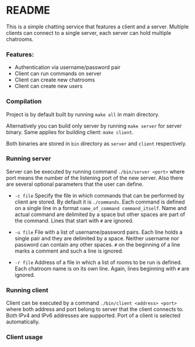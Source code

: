 # README #

This is a simple chatting service that features a client and a server. Multiple clients can connect to a single server, each server can hold multiple chatrooms. 

### Features: ###

- Authentication via username/password pair
- Client can run commands on server
- Client can create new chatrooms
- Client can create new users

### Compilation ###

Project is by default built by running `make all` in main directory.

Alternatively you can build only server by running `make server` for server binary. Same applies for building client: `make client`.

Both binaries are stored in `bin` directory as `server` and `client` respectively.

### Running server ###

Server can be executed by running command `./bin/server <port>` where port means the number of the listening port of the new server. Also there are several optional parameters that the user can define. 

- `-c file` Specify the file in which commands that can be performed by client are stored. By default it is `./commands`. Each command is defined on a single line in a format `name_of_command command_itself`. Name and actual command are delimited by a space but other spaces are part of the command. Lines that start with `#` are ignored.

- `-u file` File with a list of username/password pairs. Each line holds a single pair and they are delimited by a space. Neither username nor password can contain any other spaces. `#` on the beginning of a line marks a comment and such a line is ignored.

- `-r file` Address of a file in which a list of rooms to be run is defined. Each chatroom name is on its own line. Again, lines beginning with `#` are ignored.

### Running client ###

Client can be executed by a command `./bin/client <address> <port>` where both address and port belong to server that the client connects to. Both IPv4 and IPv6 addresses are supported. Port of a client is selected automatically.

### Client usage ###
